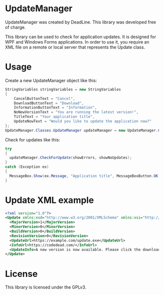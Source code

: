 # UpdateManager
UpdateManager was created by DeadLine. This library was developed free of charge.

This library can be used to check for application updates. It is designed for WPF and Windows Forms applications.
In order to use it, you require an XML file on a remote or local server that represents the Update class.
# Usage

Create a new UpdateManager object like this:
```C#
StringVariables stringVariables = new StringVariables
{
	CancelButtonText = "Cancel",
	DownloadButtonText = "Download",
	InformationButtonText = "Information",
	NoNewVersionText = "You are running the latest version!",
	TitleText = "Your application title",
	UpdateNowText = "Would you like to update the application now?"
};
UpdateManager.Classes.UpdateManager updateManager = new UpdateManager.Classes.UpdateManager(Assembly.GetExecutingAssembly().GetName().Version, "https://yoururl/update.xml", stringVariables);
```

Check for updates like this:
```C#
try
{
  updateManager.CheckForUpdate(showErrors, showNoUpdates);
}
catch (Exception ex)
{
  MessageBox.Show(ex.Message, "Application title", MessageBoxButton.OK, MessageBoxImage.Error);
}
```

# Update XML example
```XML
<?xml version="1.0"?>
<Update xmlns:xsd="http://www.w3.org/2001/XMLSchema" xmlns:xsi="http://www.w3.org/2001/XMLSchema-instance">
  <MajorVersion>1</MajorVersion>
  <MinorVersion>0</MinorVersion>
  <BuildVersion>0</BuildVersion>
  <RevisionVersion>0</RevisionVersion>
  <UpdateUrl>https://example.com/update.exe</UpdateUrl>
  <InfoUrl>https://codedead.com/</InfoUrl>
  <UpdateInfo>A new version is now available. Please click the download button to download version 1.0.0.0</UpdateInfo>
</Update>
```

# License
This library is licensed under the GPLv3.
